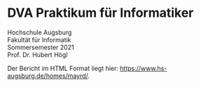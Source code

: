 # DVA Praktikum für Informatiker

Hochschule Augsburg \
Fakultät für Informatik \
Sommersemester 2021 \
Prof. Dr. Hubert Högl

Der Bericht im HTML Format liegt hier: https://www.hs-augsburg.de/homes/mayrd/.
